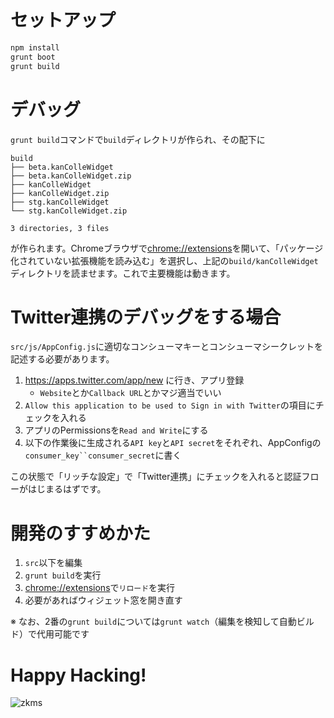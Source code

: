 # セットアップ
```sh
npm install
grunt boot
grunt build
```

# デバッグ
`grunt build`コマンドで`build`ディレクトリが作られ、その配下に
```
build
├── beta.kanColleWidget
├── beta.kanColleWidget.zip
├── kanColleWidget
├── kanColleWidget.zip
├── stg.kanColleWidget
└── stg.kanColleWidget.zip

3 directories, 3 files
```
が作られます。Chromeブラウザで[chrome://extensions](chrome://extensions)を開いて、「パッケージ化されていない拡張機能を読み込む」を選択し、上記の`build/kanColleWidget`ディレクトリを読ませます。これで主要機能は動きます。

# Twitter連携のデバッグをする場合

`src/js/AppConfig.js`に適切なコンシューマキーとコンシューマシークレットを記述する必要があります。

1. https://apps.twitter.com/app/new に行き、アプリ登録
    - `Website`とか`Callback URL`とかマジ適当でいい
2. `Allow this application to be used to Sign in with Twitter`の項目にチェックを入れる
3. アプリのPermissionsを`Read and Write`にする
4. 以下の作業後に生成される`API key`と`API secret`をそれぞれ、AppConfigの`consumer_key``consumer_secret`に書く

この状態で「リッチな設定」で「Twitter連携」にチェックを入れると認証フローがはじまるはずです。

# 開発のすすめかた

1. `src`以下を編集
2. `grunt build`を実行
3. [chrome://extensions](chrome://extensions)で`リロード`を実行
4. 必要があればウィジェット窓を開き直す

※ なお、2番の`grunt build`については`grunt watch`（編集を検知して自動ビルド）で代用可能です

# Happy Hacking!
![zkms](test/zkms.png)
